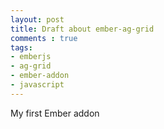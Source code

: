 ```yaml
---
layout: post
title: Draft about ember-ag-grid
comments : true
tags:
- emberjs
- ag-grid
- ember-addon
- javascript
---
```


My first Ember addon